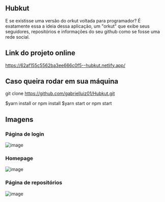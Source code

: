 ## Hubkut
E se existisse uma versão do orkut voltada para programador? 
É exatamente essa a ideia dessa aplicação, um "orkut" que exibe seus seguidores, repositórios e informações do seu github como se fosse uma rede social.

## Link do projeto online 
https://62af155c5562ba3ee666c0f5--hubkut.netlify.app/

## Caso queira rodar em sua máquina
git clone https://github.com/gabrielluiz01/Hubkut.git

$yarn install or npm install
$yarn start or npm start

## Imagens

### Página de login
![image](https://user-images.githubusercontent.com/48768741/174481110-85ee1f07-9a9b-4264-89a7-80a62b5cfebb.png)

### Homepage
![image](https://user-images.githubusercontent.com/48768741/174481086-60808d86-b59d-4bca-a1c7-b03fae298eae.png)

### Página de repositórios
![image](https://user-images.githubusercontent.com/48768741/174481028-e20f7c77-fa91-4386-b183-103b43ab444f.png)
